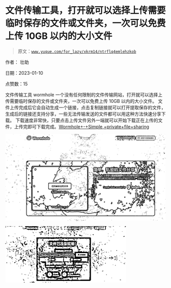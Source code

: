 # 文件传输工具，打开就可以选择上传需要临时保存的文件或文件夹，一次可以免费上传 10GB 以内的大小文件

> 原文：[`www.yuque.com/for_lazy/xkrm14/ntrflq4emlehzkob`](https://www.yuque.com/for_lazy/xkrm14/ntrflq4emlehzkob)

作者： 壮助 

日期：2023-01-10 

点赞数：15 

文件传输工具 wormhole 一个没有任何限制的文件传输网站，打开就可以选择上传需要临时保存的文件或文件夹，一次可以免费上传 10GB 以内的大小文件。 文件上传完成后它会自动生成一个链接，点击复制链接就可以打开提取保存的文件，生成后的链接还支持分享，一些无法传输发送的文件都可以用这种方法快速分享下载。 下载速度非常快，只要点击上传文件另外一端就可以开始下载正在上传的文件，上传完即可下载完成。[Wormhole+-+Simple,+private+file+sharing](https://wormhole.app/) 

![](img/91e42478aa6af013f6d31f85ea4129e2.png) 

![](img/b73818f043826e2436d9850f1fcba04b.png)  


